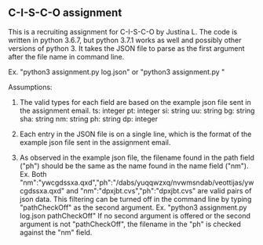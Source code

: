 ## C-I-S-C-O assignment

This is a recruiting assignment for C-I-S-C-O by Justina L.
The code is written in python 3.6.7, but python 3.7.1 works as well and possibly other versions of python 3. It takes the JSON file to parse as the first argument after the file name in command line.

Ex. "python3 assignment.py log.json" or "python3 assignment.py <path to file from current directory>"

Assumptions:
1. The valid types for each field are based on the example json file sent in the assignment email.
ts: integer
pt: integer
si: string
uu: string
bg: string
sha: string
nm: string
ph: string
dp: integer

2. Each entry in the JSON file is on a single line, which is the format of the example json file sent in the assignment email.
3. As observed in the example json file, the filename found in the path field ("ph") should be the same as the name found in the name field ("nm").
Ex. Both "nm":"ywcgdssxa.qxd","ph":"/dabs/yuqqwzxq/nvwmsndab/veottijas/ywcgdssxa.qxd" and "nm":"dpxjbt.cvs","ph":"dpxjbt.cvs" are valid pairs of json data.
This filtering can be turned off in the command line by typing "pathCheckOff" as the second argument.
Ex. "python3 assignment.py log.json pathCheckOff" If no second argument is offered or the second argument is not "pathCheckOff", the filename in the "ph" is checked against the "nm" field.
